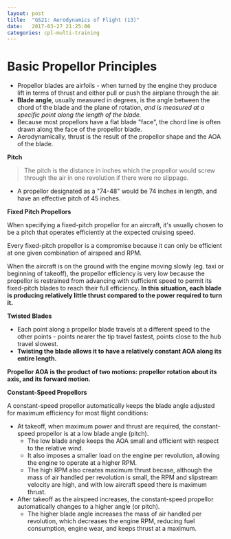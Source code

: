 ```yaml
---
layout: post
title:  "GS21: Aerodynamics of Flight (13)"
date:   2017-03-27 21:25:00
categories: cpl-multi-training
---
```


# Basic Propellor Principles

 * Propellor blades are airfoils - when turned by the engine they produce
   lift in terms of thrust and either pull or push the airplane through the
   air.
 * **Blade angle**, usually measured in degrees, is the angle between the
   chord of the blade and the plane of rotation, *and is measured at a
   specific point along the length of the blade.*
 * Because most propellors have a flat blade "face", the chord line is
   often drawn along the face of the propellor blade.
 * Aerodynamically, thrust is the result of the propellor shape and the
   AOA of the blade.

**Pitch**

> The pitch is the distance in inches which the propellor would screw
> through the air in one revolution if there were no slippage.

 * A propellor designated as a "74-48" would be 74 inches in length, and
   have an effective pitch of 45 inches.

**Fixed Pitch Propellors**

When specifying a fixed-pitch propellor for an aircraft, it's usually
chosen to be a pitch that operates efficiently at the expected cruising
speed.

Every fixed-pitch propellor is a compromise because it can only be
efficient at one given combination of airspeed and RPM.

When the aircraft is on the ground with the engine moving slowly
(eg. taxi or beginning of takeoff), the propellor efficiency is very low
because the propellor is restrained from advancing with sufficient
speed to permit its fixed-pitch blades to reach their full efficiency.
**In this situation, each blade is producing relatively little thrust
compared to the power required to turn it.**

**Twisted Blades**

 * Each point along a propellor blade travels at a different speed to the
   other points - points nearer the tip travel fastest, points close to
   the hub travel slowest.
 * **Twisting the blade allows it to have a relatively constant AOA along
   its entire length.**

**Propellor AOA is the product of two motions: propellor rotation about
its axis, and its forward motion.**

**Constant-Speed Propellors**

A constant-speed propellor automatically keeps the blade angle adjusted
for maximum efficiency for most flight conditions:

 * At takeoff, when maximum power and thrust are required, the constant-
   speed propellor is at a low blade angle (pitch).
    * The low blade angle keeps the AOA small and efficient with respect
      to the relative wind.
    * It also imposes a smaller load on the engine per revolution,
      allowing the engine to operate at a higher RPM.
    * The high RPM also creates maximum thrust becase, although the mass
      of air handled per revolution is small, the RPM and slipstream
      velocity are high, and with low aircraft speed there is maximum
      thrust.
 * After takeoff as the airspeed increases, the constant-speed propellor
   automatically changes to a higher angle (or pitch).
    * The higher blade angle increases the mass of air handled per
      revolution, which decreases the engine RPM, reducing fuel
      consumption, engine wear, and keeps thrust at a maximum.
